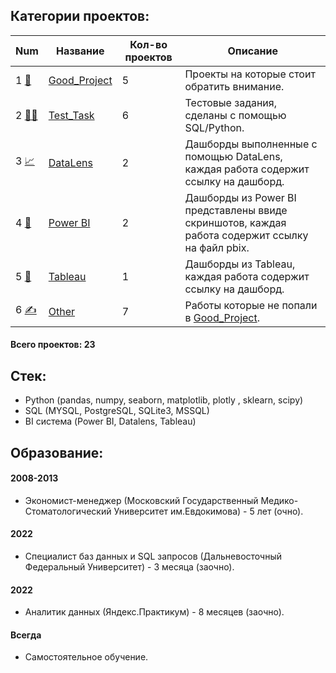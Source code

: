 ## Категории проектов:

Num | Название | Кол-во проектов | Описание
----------------|----------------|----------------------|----------------------
1 [👑](Good_Project) | [Good_Project](Good_Project) | 5 | Проекты на которые стоит обратить внимание.
2 [👩‍💻 ](Test_Task) | [Test_Task](Test_Task) | 6 | Тестовые задания, сделаны с помощью SQL/Python.
3 [📈](DataLens) | [DataLens](DataLens) | 2 | Дашборды выполненные с помощью DataLens, каждая работа содержит ссылку на дашборд.
4 [📒](PowerBI) | [Power BI](PowerBI) | 2 | Дашборды из Power BI представлены ввиде скриншотов, каждая работа содержит ссылку на файл pbix.
5 [🍷](Tableau) | [Tableau](Tableau) | 1 | Дашборды из Tableau, каждая работа содержит ссылку на дашборд. 
6 [✍](Other) | [Other](Other) | 7 | Работы которые не попали в [Good_Project](Good_Project).

#### Всего проектов: 23 

## Стек:
- Python (pandas, numpy, seaborn, matplotlib, plotly , sklearn, scipy)
- SQL (MYSQL, PostgreSQL, SQLite3, MSSQL)
- BI система (Power BI, Datalens, Tableau)

## Образование:

#### 2008-2013
- Экономист-менеджер (Московский Государственный Медико-Стоматологический Университет им.Евдокимова) - 5 лет (очно).
#### 2022
- Специалист баз данных и SQL запросов (Дальневосточный Федеральный Университет) - 3 месяца (заочно).
#### 2022
- Аналитик данных (Яндекс.Практикум) - 8 месяцев (заочно).
#### Всегда
- Самостоятельное обучение.
